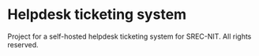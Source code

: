 # Helpdesk ticketing system
Project for a self-hosted helpdesk ticketing system for SREC-NIT.
All rights reserved.
